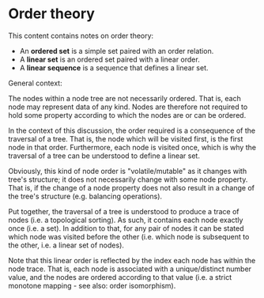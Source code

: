 
<!-- ======================================================================= -->
# Order theory

This content contains notes on order theory:

* An **ordered set** is a simple set paired with an order relation.
* A **linear set** is an ordered set paired with a linear order.
* A **linear sequence** is a sequence that defines a linear set.

General context:

The nodes within a node tree are not necessarily ordered. That is, each node
may represent data of any kind. Nodes are therefore not required to hold some
property according to which the nodes are or can be ordered.

In the context of this discussion, the order required is a consequence of the
traversal of a tree. That is, the node which will be visited first, is the first
node in that order. Furthermore, each node is visited once, which is why the
traversal of a tree can be understood to define a linear set.

Obviously, this kind of node order is "volatile/mutable" as it changes with
tree's structure; it does not necessarily change with some node property. That
is, if the change of a node property does not also result in a change of the
tree's structure (e.g. balancing operations).

Put together, the traversal of a tree is understood to produce a trace of nodes
(i.e. a topological sorting). As such, it contains each node exactly once (i.e.
a set). In addition to that, for any pair of nodes it can be stated which node
was visited before the other (i.e. which node is subsequent to the other, i.e.
a linear set of nodes).

Note that this linear order is reflected by the index each node has within
the node trace. That is, each node is associated with a unique/distinct number
value, and the nodes are ordered according to that value (i.e. a strict
monotone mapping - see also: order isomorphism).
